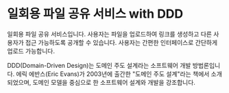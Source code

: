 # 일회용 파일 공유 서비스 with DDD

일회용 파일 공유 서비스입니다.
사용자는 파일을 업로드하여 링크를 생성하고 다른 사용자가 접근 가능하도록 공개할 수 있습니다.
사용자는 간편한 인터페이스로 간단하게 업로드 가능합니다.


DDD(Domain-Driven Design)는 도메인 주도 설계라는 소프트웨어 개발 방법론입니다. 에릭 에반스(Eric Evans)가 2003년에 출간한 "도메인 주도 설계"라는 책에서 소개되었으며, 도메인 모델을 중심으로 한 소프트웨어 설계와 개발을 강조합니다.